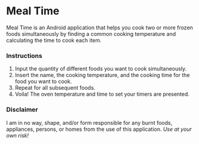 # Meal Time

Meal Time is an Android application that helps you cook two or more frozen foods simultaneously by finding a common cooking temperature and calculating the time to cook each item.

### Instructions

1. Input the quantity of different foods you want to cook simultaneously.
2. Insert the name, the cooking temperature, and the cooking time for the food you want to cook.
3. Repeat for all subsequent foods.
4. Voila! The oven temperature and time to set your timers are presented.

### Disclaimer

I am in no way, shape, and/or form responsible for any burnt foods, appliances, persons, or homes from the use of this application. *Use at your own risk!*
